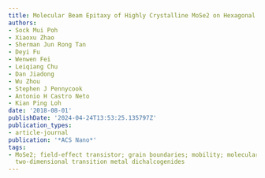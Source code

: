 ```yaml
---
title: Molecular Beam Epitaxy of Highly Crystalline MoSe2 on Hexagonal Boron Nitride
authors:
- Sock Mui Poh
- Xiaoxu Zhao
- Sherman Jun Rong Tan
- Deyi Fu
- Wenwen Fei
- Leiqiang Chu
- Dan Jiadong
- Wu Zhou
- Stephen J Pennycook
- Antonio H Castro Neto
- Kian Ping Loh
date: '2018-08-01'
publishDate: '2024-04-24T13:53:25.135797Z'
publication_types:
- article-journal
publication: '*ACS Nano*'
tags:
- MoSe2; field-effect transistor; grain boundaries; mobility; molecular beam epitaxy;
  two-dimensional transition metal dichalcogenides
---
```

